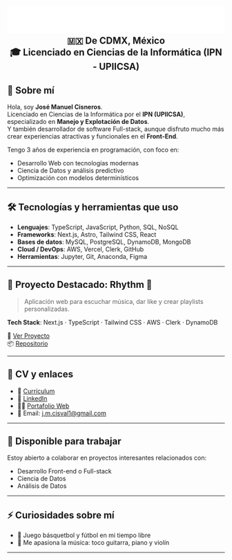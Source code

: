 <h2 align="center">
  <img src="name.svg" alt="José Manuel" width="640"/>
  <br>
  🇲🇽 De CDMX, México
  <br>
🎓 Licenciado en Ciencias de la Informática (IPN - UPIICSA)
</h2>


## 👋 Sobre mí

Hola, soy **José Manuel Cisneros**.  
Licenciado en Ciencias de la Informática por el **IPN (UPIICSA)**, especializado en **Manejo y Explotación de Datos**.  
Y también desarrollador de software Full-stack, aunque disfruto mucho más crear experiencias atractivas y funcionales en el **Front-End**.

Tengo 3 años de experiencia en programación, con foco en:
- Desarrollo Web con tecnologías modernas
- Ciencia de Datos y análisis predictivo
- Optimización con modelos determinísticos

---

## 🛠 Tecnologías y herramientas que uso

- **Lenguajes**: TypeScript, JavaScript, Python, SQL, NoSQL  
- **Frameworks**: Next.js, Astro, Tailwind CSS, React  
- **Bases de datos**: MySQL, PostgreSQL, DynamoDB, MongoDB  
- **Cloud / DevOps**: AWS, Vercel, Clerk, GitHub  
- **Herramientas**: Jupyter, Git, Anaconda, Figma  

---

## 🚀 Proyecto Destacado: Rhythm 🎵

> Aplicación web para escuchar música, dar like y crear playlists personalizadas.

**Tech Stack**: Next.js · TypeScript · Tailwind CSS · AWS · Clerk · DynamoDB

🔗 [Ver Proyecto](https://rhythm-rho.vercel.app)  
📦 [Repositorio](https://github.com/Lstrappare/rhythm)

---

## 📄 CV y enlaces

- 📄 [Currículum](https://portafoliojocis.netlify.app/CVJoseCisneros.pdf)
- 💼 [LinkedIn](https://www.linkedin.com/in/josé-manuel-cisneros-valero-1b7a3b258/)
- 🧑‍💻 [Portafolio Web](https://portafoliojocis.netlify.app)
- 📨 Email: [j.m.cisval1@gmail.com](mailto:j.m.cisval1@gmail.com)

---

## 🤝 Disponible para trabajar

Estoy abierto a colaborar en proyectos interesantes relacionados con:
- Desarrollo Front-end o Full-stack
- Ciencia de Datos
- Análisis de Datos

---

## ⚡ Curiosidades sobre mí

- 🏀 Juego básquetbol y fútbol en mi tiempo libre  
- 🎸 Me apasiona la música: toco guitarra, piano y violín  

---
